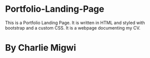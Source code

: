 # Portfolio-Landing-Page
This is a Portfolio Landing Page. It is written in HTML and styled with bootstrap and a custom CSS. It is a webpage documenting my CV.
# By Charlie Migwi

